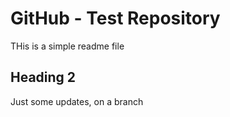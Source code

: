 # GitHub - Test Repository

THis is a simple readme file

## Heading 2

Just some updates, on a branch
